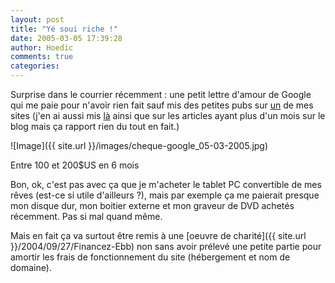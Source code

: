 ```yaml
---
layout: post
title: "Yé soui riche !"
date: 2005-03-05 17:39:28
author: Hoedic
comments: true
categories: 
---
```



Surprise dans le courrier récemment : une petit lettre d'amour de Google qui me paie pour n'avoir rien fait sauf mis des petites pubs sur [un](http://mon-ile.net/canada/) de mes sites (j'en ai aussi mis [là](http://www.mon-ile.net/chaos/) ainsi que sur les articles ayant plus d'un mois sur le blog mais ça rapport rien du tout en fait.)

![Image]({{ site.url }}/images/cheque-google_05-03-2005.jpg)
<div class="photoattrib">Entre 100 et 200$US en 6 mois</div>



Bon, ok, c'est pas avec ça que je m'acheter le tablet PC convertible de mes rêves (est-ce si utile d'ailleurs ?), mais par exemple ça me paierait presque mon disque dur, mon boitier externe et mon graveur de DVD achetés récemment. Pas si mal quand même.

Mais en fait ça va surtout être remis à une [oeuvre de charité]({{ site.url }}/2004/09/27/Financez-Ebb) non sans avoir prélevé une petite partie pour amortir les frais de fonctionnement du site (hébergement et nom de domaine).